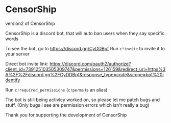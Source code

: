 # CensorShip
version2 of CensorShip


CensorShip is a discord bot, that will auto ban users when they say specific words

To see the bot, go to https://discord.gg/CyDDBpf 
Run `c!invite` to invite it to your server

Direct bot invite link: https://discord.com/oauth2/authorize?client_id=739125103505309747&permissions=126159&redirect_uri=https%3A%2F%2Fdiscord.gg%2FCyDDBpf&response_type=code&scope=bot%20identify


Run `c!required_permissions` (`c!perms` is an alias)

The bot is still being activley worked on, so please let me patch bugs and stuff. (Only bugs I see are permission errors which isn't really a bug)

Thank you for supporting the development of CensorShip
